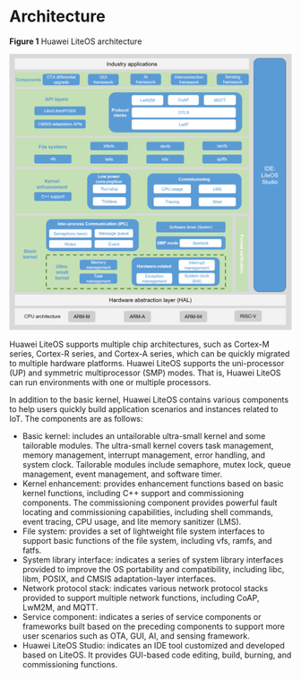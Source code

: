 # Architecture<a name="EN-US_TOPIC_0145347225"></a>

**Figure  1**  Huawei LiteOS architecture<a name="fig15710165065411"></a>  


![](figures/huawei_liteos_architecture.png)

Huawei LiteOS supports multiple chip architectures, such as Cortex-M series, Cortex-R series, and Cortex-A series, which can be quickly migrated to multiple hardware platforms. Huawei LiteOS supports the uni-processor \(UP\) and symmetric multiprocessor \(SMP\) modes. That is, Huawei LiteOS can run environments with one or multiple processors.

In addition to the basic kernel, Huawei LiteOS contains various components to help users quickly build application scenarios and instances related to IoT. The components are as follows:

-   Basic kernel: includes an untailorable ultra-small kernel and some tailorable modules. The ultra-small kernel covers task management, memory management, interrupt management, error handling, and system clock. Tailorable modules include semaphore, mutex lock, queue management, event management, and software timer.
-   Kernel enhancement: provides enhancement functions based on basic kernel functions, including C++ support and commissioning components. The commissioning component provides powerful fault locating and commissioning capabilities, including shell commands, event tracing, CPU usage, and lite memory sanitizer \(LMS\).
-   File system: provides a set of lightweight file system interfaces to support basic functions of the file system, including vfs, ramfs, and fatfs.
-   System library interface: indicates a series of system library interfaces provided to improve the OS portability and compatibility, including libc, libm, POSIX, and CMSIS adaptation-layer interfaces.
-   Network protocol stack: indicates various network protocol stacks provided to support multiple network functions, including CoAP, LwM2M, and MQTT.
-   Service component: indicates a series of service components or frameworks built based on the preceding components to support more user scenarios such as OTA, GUI, AI, and sensing framework.
-   Huawei LiteOS Studio: indicates an IDE tool customized and developed based on LiteOS. It provides GUI-based code editing, build, burning, and commissioning functions.

